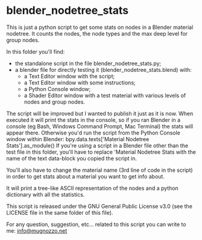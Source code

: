 # blender_nodetree_stats
This is just a python script to get some stats on nodes in a Blender material nodetree. It counts the nodes, the node types and the max deep level for group nodes.

In this folder you'll find:
- the standalone script in the file blender_nodetree_stats.py;
- a blender file for directly testing it (blender_nodetree_stats.blend) with:
	- a Text Editor window with the script;
	- a Text Editor window with some instructions;
	- a Python Console window;
	- a Shader Editor window with a test material with various levels of nodes and group nodes.

The script will be improved but I wanted to publish it just as it is now.
When executed it will print the stats in the console, so if you ran Blender in a console (eg Bash, Windows Command Prompt, Mac Terminal) the stats will appear there.
Otherwise you'd run the script from the Python Console window within Blender:
	bpy.data.texts['Material Nodetree Stats'].as_module()
If you're using a script in a Blender file other than the test file in this folder, you'll have to replace 'Material Nodetree Stats with the name of the text data-block you copied the script in.

You'll also have to change the material name (3rd line of code in the script) in order to get stats about a material you want to get info about.

It will print a tree-like ASCII representation of the nodes and a python dictionary with all the statistics.

This script is released under the GNU General Public License v3.0 (see the LICENSE file in the same folder of this file).

For any question, suggestion, etc... related to this script you can write to me: info@mugnozzo.net
